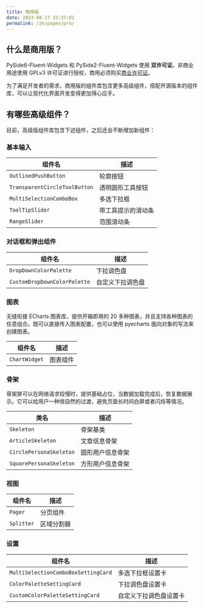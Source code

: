 ```yaml
---
title: 商用版
date: 2023-08-17 15:37:01
permalink: /zh/pages/pro/
---
```


## 什么是商用版？
PySide6-Fluent-Widgets 和 PySide2-Fluent-Widgets 使用 **双许可证**。非商业用途使用 GPLv3 许可证进行授权，商用必须购买[商业许可证](/zh/price)。

为了满足开发者的需求，商用版的组件库包含更多高级组件，搭配开源版本的组件库，可以让现代化界面开发变得更加得心应手。

## 有哪些高级组件？
目前，高级版组件库包含下述组件，之后还会不断增加新组件：

### 基本输入

| 组件名                        | 描述               |
| ----------------------------- | ------------------ |
| `OutlinedPushButton`          | 轮廓按钮           |
| `TransparentCircleToolButton` | 透明圆形工具按钮   |
| `MultiSelectionComboBox`      | 多选下拉框         |
| `ToolTipSlider`               | 带工具提示的滑动条 |
| `RangeSlider`                 | 范围滑动条         |

### 对话框和弹出组件

| 组件名                       | 描述             |
| ---------------------------- | ---------------- |
| `DropDownColorPalette`       | 下拉调色盘       |
| `CustomDropDownColorPalette` | 自定义下拉调色盘 |

### 图表

无缝衔接 ECharts 图表库，提供开箱即用的 20 多种图表，并且支持各种图表的任意组合。既可以直接传入图表配置，也可以使用 pyecharts 面向对象的写法来创建图表。

| 组件名        | 描述     |
| ------------- | -------- |
| `ChartWidget` | 图表组件 |

### 骨架

骨架屏可以在网络请求较慢时，提供基础占位，当数据加载完成后，恢复数据展示。它可以给用户一种很自然的过渡，避免页面长时间白屏或者闪烁等情况。

| 类名                    | 描述             |
| ----------------------- | ---------------- |
| `Skeleton`              | 骨架基类         |
| `ArticleSkeleton`       | 文章信息骨架     |
| `CirclePersonaSkeleton` | 圆形用户信息骨架 |
| `SquarePersonaSkeleton` | 方形用户信息骨架 |

### 视图
| 组件名     | 描述       |
| ---------- | ---------- |
| `Pager`    | 分页组件   |
| `Splitter` | 区域分割器 |

### 设置
| 组件名                              | 描述                   |
| ----------------------------------- | ---------------------- |
| `MultiSelectionComboBoxSettingCard` | 多选下拉框设置卡       |
| `ColorPaletteSettingCard`           | 下拉调色盘设置卡       |
| `CustomColorPaletteSettingCard`     | 自定义下拉调色盘设置卡 |
